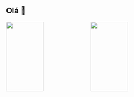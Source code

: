 ## Olá 👋

<div>
  <img height="190em" width="45%" src="https://github-readme-stats.vercel.app/api?username=kchevarria&show_icons=true&theme=calm&includeallcommits=true&count_private=true">
  <img height="190em" width="45%" src="https://github-readme-stats.vercel.app/api/top-langs/?username=kchevarria&layout=compact&langs_count=16&theme=calm">
</div>

<!--
**kchevarria/kchevarria** is a ✨ _special_ ✨ repository because its `README.md` (this file) appears on your GitHub profile.

Here are some ideas to get you started:

- 🔭 I’m currently working on ...
- 🌱 I’m currently learning ...
- 👯 I’m looking to collaborate on ...
- 🤔 I’m looking for help with ...
- 💬 Ask me about ...
- 📫 How to reach me: ...
- 😄 Pronouns: ...
- ⚡ Fun fact: ...
-->
